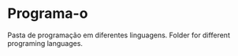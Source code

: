 # Programa-o
Pasta de programação em diferentes linguagens.
Folder for different programing languages.
